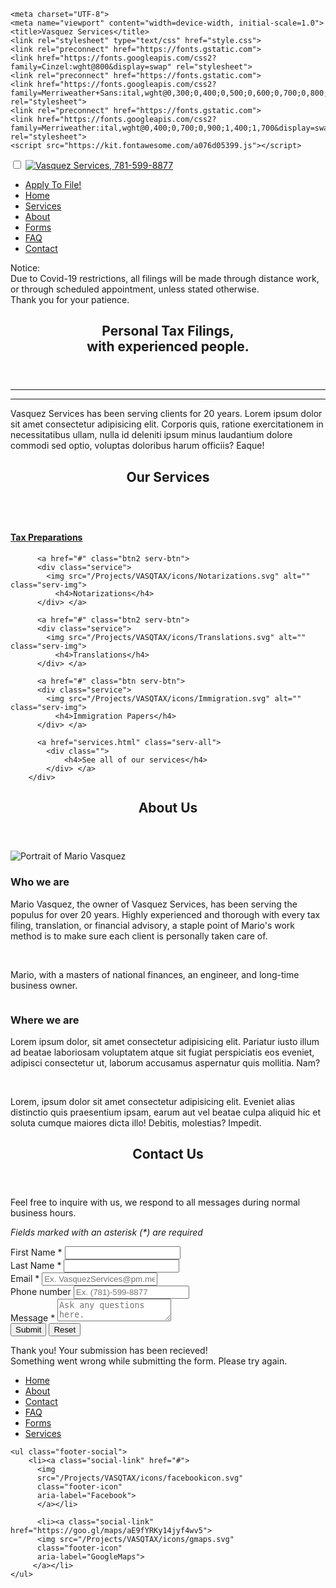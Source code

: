 <!DOCTYPE html>
<html lang="en">
<head>

    <meta charset="UTF-8">
    <meta name="viewport" content="width=device-width, initial-scale=1.0">
    <title>Vasquez Services</title>
    <link rel="stylesheet" type="text/css" href="style.css">
    <link rel="preconnect" href="https://fonts.gstatic.com">
    <link href="https://fonts.googleapis.com/css2?family=Cinzel:wght@800&display=swap" rel="stylesheet">
    <link rel="preconnect" href="https://fonts.gstatic.com">
    <link href="https://fonts.googleapis.com/css2?family=Merriweather+Sans:ital,wght@0,300;0,400;0,500;0,600;0,700;0,800;1,300;1,400;1,500;1,600;1,700;1,800&display=swap" rel="stylesheet">
    <link rel="preconnect" href="https://fonts.gstatic.com">
    <link href="https://fonts.googleapis.com/css2?family=Merriweather:ital,wght@0,400;0,700;0,900;1,400;1,700&display=swap" rel="stylesheet">
    <script src="https://kit.fontawesome.com/a076d05399.js"></script>
</head>
<body>

<nav>
    <input type="checkbox" id="check">
    <label for="check" class="checkbtn">
        <i class="fas fa-bars"></i>
    </label>
    <!--<label for="" class="logo">Vasquez Services</label>-->
    <a href="index.html" class="logo-link"><img class= "header-logo" src="/Projects/VASQTAX/icons/Logo.png" alt="Vasquez Services, 781-599-8877"> </a>
    <ul>
        <li><a href="apply.html">Apply To File!</a></li>
        <li><a href="index.html">Home</a></li>
        <li><a href="services.html">Services</a></li>
        <li><a href="#about">About</a></li>
        <li><a href="forms.html">Forms</a></li>
        <li><a href="FAQ.html">FAQ</a></li>
        <li><a href="index.html#contact">Contact</a></li>
    </ul>
</nav>
    <p class="notice">Notice: <br>
        Due to Covid-19 restrictions, all filings will be made through
            distance work, or through scheduled appointment, unless stated otherwise. <br>
            Thank you for your patience.</p>
<main>
   <section class="hero">
       <header class="hero-text">
           <h1 class="hero-title">Personal Tax Filings, <br>with experienced people.</h1>
        </header>
            <div class="hero-p-container">
                <div class="greenlines"> <hr> <hr> </div>
                <p class="hero-p"> Vasquez Services has been serving clients for 20 years. Lorem ipsum dolor sit amet consectetur adipisicing elit. Corporis quis, ratione exercitationem in necessitatibus ullam, nulla id deleniti ipsum minus laudantium dolore commodi sed optio, voluptas doloribus harum officiis? Eaque!</p>
            </div>
       <!--<div class="herotron__hero-portrait"> 
           <img src="/Projects/VASQTAX/imgs/portraitsquare.png" alt="portrait of mario vasquez">
           <h4>Mario Vasquez-Owner</h4> -->
       </div>
   </section>

   <section id="services" class="services">
       <header>
           <h2 class="section-title">Our Services</h2>
       </header>
       <div class="serv-grid">
        <a href="#" class="btn2 serv-btn">
          <div class="service">  
            <img src="/Projects/VASQTAX/icons/Taxes.svg" alt="" class="serv-img">
              <h4>Tax Preparations</h4>
          </div> </a>

          <a href="#" class="btn2 serv-btn">
          <div class="service">
            <img src="/Projects/VASQTAX/icons/Notarizations.svg" alt="" class="serv-img">
              <h4>Notarizations</h4>
          </div> </a>
          
          <a href="#" class="btn2 serv-btn">
          <div class="service">
            <img src="/Projects/VASQTAX/icons/Translations.svg" alt="" class="serv-img">
              <h4>Translations</h4>
          </div> </a>
          
          <a href="#" class="btn serv-btn">
          <div class="service">
            <img src="/Projects/VASQTAX/icons/Immigration.svg" alt="" class="serv-img">
              <h4>Immigration Papers</h4>
          </div> </a>

          <a href="services.html" class="serv-all">
            <div class="">
                <h4>See all of our services</h4>
            </div> </a>
        </div>
   </section>

   <section id="about" class="about-us">
        <header>
            <h2 class="section-title"> About Us</h2>
        </header>
        <div class="abt-article1">
            <img  class="abt-portrait" src="/Projects/VASQTAX/imgs/portraitsquare.png" alt="Portrait of Mario Vasquez">
            <div><h3>Who we are</h3>
            <p>Mario Vasquez, the owner of Vasquez Services, has been serving the populus for over 20 years. Highly experienced and thorough with every tax filing, translation, or financial advisory, a staple point of Mario's work method is to make sure each client is personally taken care of.</p> 
            <br>
            <p>Mario, with a masters of national finances, an engineer, and long-time business owner.</p> </div>
        </div>
        <div class="abt-article2">
            <img class="abt-office" src="/Projects/VASQTAX/imgs/building.PNG" alt="">
            <div><h3>Where we are</h3>
            <p>Lorem ipsum dolor, sit amet consectetur adipisicing elit. Pariatur iusto illum ad beatae laboriosam voluptatem atque sit fugiat perspiciatis eos eveniet, adipisci consectetur ut, laborum accusamus aspernatur quis mollitia. Nam?</p>
            <br>
            <p>Lorem, ipsum dolor sit amet consectetur adipisicing elit. Eveniet alias distinctio quis praesentium ipsam, earum aut vel beatae culpa aliquid hic et soluta cumque maiores dicta illo! Debitis, molestias? Impedit.</p>
            </div>
        </div>
   </section>

   <section  id="contact" class="contact-us">
      <header>
        <h2 class="section-title">Contact Us</h2>
      </header>
      <p>Feel free to inquire with us, we respond to all messages during normal business hours.</p>
      <p><em>Fields marked with an asterisk (*) are required</em></p>
    <div class="form-container">
      <form id="contact-form" name="contact" data-name="Contact Form"  method="GET" action="VSformresults.html">
        <div class="contact-form-grid">
          <div id="contact-block">
            <label for="first-name">First Name *</label>
            <input type="text" class="contact-input" name="first-name" data-name="First Name" id="first-name" required="">
          </div>
          <div id="contact-block">
            <label for="last-name">Last Name *</label>
            <input type="text" class="contact-input" name="last-name" data-name="Last Name" id="last-name" required="">
          </div>
          <div id="contact-block">
            <label for="email">Email *</label>
            <input type="email" class="contact-input" name="email" data-name="Email" id="email" placeholder="Ex. VasquezServices@pm.me" required="">
          </div>
          <div id="contact-block">
            <label for="phonenumber">Phone number</label>
            <input type="tel" class="contact-input" name="phonenumber" data-name="Contact Phone Number" id="phonenumber"  placeholder="Ex. (781)-599-8877" pattern="[0-9]{3}-{0-9}{3}-[0-9]{4}">
          </div>
          <div id="contact-block">
            <label for="message">Message *</label>
            <textarea data-name="Message" id="message" name="message" class="contact-input" placeholder="Ask any questions here."></textarea>
          </div>
        </div>
        <input type="submit" value="Submit" data-wait="Please wait..." class="submit-button">
        <input type="reset" value="Reset" class="reset-button">
      </form>
      <div class="contact-form-done">
        <div> Thank you! Your submission has been recieved!</div>
      </div>
      <div class="contact-form-fail">
        <div>Something went wrong while submitting the form. Please try again.</div>
      </div>
    </div>
          <!--<input type="text" class="contact-input" maxlength="256" name="" data-name="" id="" required=""></div> -->
   </section>

</main>

   <footer>
    <ul role="list" class=footer-nav>
        <li class="list-item"><a href="#" class="footer-link">Home</a></li>
        <li class="list-item"><a href="#about" class="footer-link">About</a></li>
        <li class="list-item"><a href="#contact" class="footer-link">Contact</a></li>
        <li class="list-item"><a href="FAQ.html" class="footer-link">FAQ</a></li>
        <li class="list-item"><a href="forms.html" class="footer-link">Forms</a></li>
        <li class="list-item"><a href="services.html" class="footer-link">Services</a></li>
      </ul>

    <ul class="footer-social">
        <li><a class="social-link" href="#"> 
          <img 
          src="/Projects/VASQTAX/icons/facebookicon.svg" 
          class="footer-icon" 
          aria-label="Facebook"> 
          </a></li>
        
          <li><a class="social-link" href="https://goo.gl/maps/aE9fYRKy14jyf4wv5"> 
          <img src="/Projects/VASQTAX/icons/gmaps.svg" 
          class="footer-icon" 
          aria-label="GoogleMaps"> 
         </a></li>
    </ul>
   <!-- <p style="">Copyright © 2020 Vasquez Services. All rights reserved.</p> -->
   </footer>
  </body>

 
</html>
